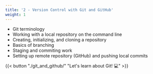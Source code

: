 ```yaml
---
title: '2 - Version Control with Git and GitHub'
weight: 1
---
```


- Git terminology
- Working with a local repository on the command line
- Creating, initializing, and cloning a repository
- Basics of branching
- Staging and commiting work
- Setting up remote repository (GitHub) and pushing local commits

{{< button "./git_and_github/" "Let's learn about Git! 💻" >}}
